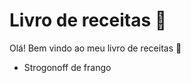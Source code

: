 # Livro de receitas :cake: 

Olá! Bem vindo ao meu livro de receitas :cake: 

- Strogonoff de frango

